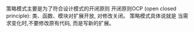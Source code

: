 策略模式主要是为了符合设计模式的开闭原则
开闭原则OCP (open closed principle):
类、函数、模块对扩展开放, 对修改关闭。
策略模式具体说就是 当需求变化时,不要修改原有代码, 而是写新的扩展。